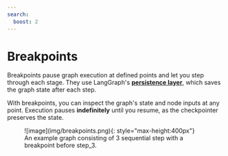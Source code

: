 ```yaml
---
search:
  boost: 2
---
```


# Breakpoints

Breakpoints pause graph execution at defined points and let you step through each stage. They use LangGraph's [**persistence layer**](./persistence.md), which saves the graph state after each step.

With breakpoints, you can inspect the graph's state and node inputs at any point. Execution pauses **indefinitely** until you resume, as the checkpointer preserves the state.

<figure markdown="1">
![image](img/breakpoints.png){: style="max-height:400px"}
<figcaption>An example graph consisting of 3 sequential step with a breakpoint before step_3. </figcaption> </figure>
